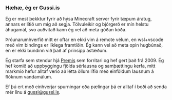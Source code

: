 ### Hæhæ, ég er Gussi.is
Ég er mest þekktur fyrir að hýsa Minecraft server fyrir tæpum áratug, annars er lítið um mig að segja. Tölvuleikir og bjórgerð er mín helstu áhugamál, svo auðvitað kann ég vel að meta góðan kóða.

Þróunarumhverfið mitt er oftar en ekki vim á remote vélum, en wsl+vscode með vim bindings er líklega framtíðin. Ég kann vel að meta opin hugbúnað, en er ekki bundinn við það af prinsipp ástæðum.

Ég starfa sem stendur hjá [Premis](https://www.premis.is/) sem forritari og hef gert það frá 2009. Ég hef komið að uppbyggingu fjölda sérlausna og samþættingu kerfa, mitt markmið hefur alltaf verið að létta öllum lífið með einföldum lausnum á flóknum vandamálum.

Ef þú ert með einhverjar spurningar eða pælingar þá er alltaf í boði að senda mér línu á [gussi@gussi.is](mailto:gussi@gussi.is).
